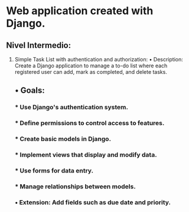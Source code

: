 # Web application created with Django.
## Nivel Intermedio:
1. Simple Task List with authentication and authorization:
  • Description: Create a Django application to manage a to-do list where each registered user can
add, mark as completed, and delete tasks.
     ## •  Goals:
    ### *  Use Django's authentication system.
    ### *  Define permissions to control access to features.
    ### *  Create basic models in Django.
    ### *  Implement views that display and modify data.
    ### *  Use forms for data entry.
    ### *  Manage relationships between models.
    ### • Extension: Add fields such as due date and priority.
  
